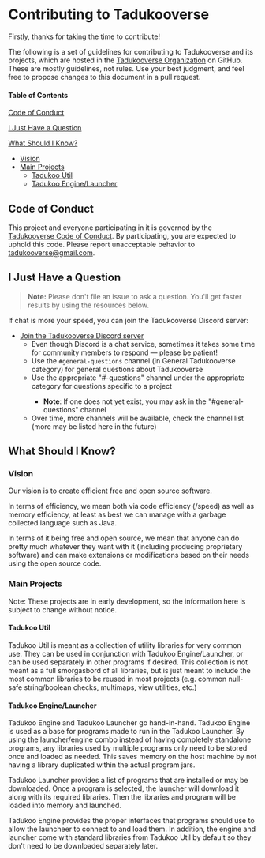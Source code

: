 # Contributing to Tadukooverse
Firstly, thanks for taking the time to contribute!

The following is a set of guidelines for contributing to Tadukooverse and its projects, which are hosted in the 
[Tadukooverse Organization](https://github.com/Tadukooverse) on GitHub. These are mostly guidelines, not rules. Use your best judgment, 
and feel free to propose changes to this document in a pull request.

#### Table of Contents
[Code of Conduct](#code-of-conduct)

[I Just Have a Question](#i-just-have-a-question)

[What Should I Know?](#what-should-i-know)
* [Vision](#vision)
* [Main Projects](#main-projects)
	* [Tadukoo Util](#tadukoo-util)
	* [Tadukoo Engine/Launcher](#tadukoo-enginelauncher)

## Code of Conduct
This project and everyone participating in it is governed by the [Tadukooverse Code of Conduct](CODE_OF_CONDUCT.md). 
By participating, you are expected to uphold this code. Please report unacceptable behavior to [tadukooverse@gmail.com](mailto:tadukooverse@gmail.com).

## I Just Have a Question
> **Note:** Please don't file an issue to ask a question. You'll get faster results by using the resources below.

If chat is more your speed, you can join the Tadukooverse Discord server:
* [Join the Tadukooverse Discord server](https://discord.gg/cWzhbU7)
	* Even though Discord is a chat service, sometimes it takes some time for community members to respond &mdash; please be patient!
	* Use the `#general-questions` channel (in General Tadukooverse category) for general questions about Tadukooverse
	* Use the appropriate "#<project>-questions" channel under the appropriate category for questions specific to a project
		* **Note**: If one does not yet exist, you may ask in the "#general-questions" channel
    * Over time, more channels will be available, check the channel list (more may be listed here in the future)

## What Should I Know?
### Vision
Our vision is to create efficient free and open source software.

In terms of efficiency, we mean both via code efficiency (/speed) as well as memory efficiency, at least as best we can manage with a garbage collected language such as Java.

In terms of it being free and open source, we mean that anyone can do pretty much whatever they want with it (including producing proprietary software) and can make extensions or modifications based on their needs using the open source code.

### Main Projects
Note: These projects are in early development, so the information here is subject to change without notice.

#### Tadukoo Util
Tadukoo Util is meant as a collection of utility libraries for very common use. They can be used in conjunction with Tadukoo Engine/Launcher, or can be used separately in other programs if desired. This collection is not meant as a full smorgasbord of all libraries, but is just meant to include the most common libraries to be reused in most projects (e.g. common null-safe string/boolean checks, multimaps, view utilities, etc.)

#### Tadukoo Engine/Launcher
Tadukoo Engine and Tadukoo Launcher go hand-in-hand. Tadukoo Engine is used as a base for programs made to run in the Tadukoo Launcher. By using the launcher/engine combo instead of having completely standalone programs, any libraries used by multiple programs only need to be stored once and loaded as needed. This saves memory on the host machine by not having a library duplicated within the actual program jars.

Tadukoo Launcher provides a list of programs that are installed or may be downloaded. Once a program is selected, the launcher will download it along with its required libraries. Then the libraries and program will be loaded into memory and launched.

Tadukoo Engine provides the proper interfaces that programs should use to allow the launcheer to connect to and load them. In addition, the engine and launcher come with standard libraries from Tadukoo Util by default so they don't need to be downloaded separately later.
